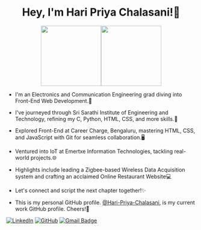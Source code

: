 <h1 align="center">Hey, I'm Hari Priya Chalasani!👋</h1> 

<p align="center"><img src="https://octodex.github.com/images/femalecodertocat.png" height="160px" width="160px"><img src="https://octodex.github.com/images/daftpunktocat-thomas.gif" height="160px" width="160px"> </p>

- I'm an Electronics and Communication Engineering grad diving into Front-End Web Development.🎯

- I've journeyed through Sri Sarathi Institute of Engineering and Technology, refining my C, Python, HTML, CSS, and more skills.🚀

- Explored Front-End at Career Charge, Bengaluru, mastering HTML, CSS, and JavaScript with Git for seamless collaboration.🖥️  

- Ventured into IoT at Emertxe Information Technologies, tackling real-world projects.🌐 

- Highlights include leading a Zigbee-based Wireless Data Acquisition system and crafting an acclaimed Online Restaurant Website💻 

- Let's connect and script the next chapter together!✨

- This is my personal GitHub profile.  [@Hari-Priya-Chalasani](https://github.com/Hari-Priya-Chalasani), is my current work GitHub profile. Cheers!🤝


[![LinkedIn](https://img.shields.io/badge/LinkedIn-Hari%20Priya%20Chalasani-blue?style=flat-square&logo=linkedin)](https://www.linkedin.com/in/hari-priya-chalasani/)
[![GitHub](https://img.shields.io/badge/GitHub-Hari%20Priya%20Chalasani-lightgrey?style=flat-square&logo=github)](https://github.com/Hari-Priya-Chalasani)
[![Gmail Badge](https://img.shields.io/badge/-priyachalasani1@gmail.com-c14438?style=flat-square&logo=Gmail&logoColor=white&link=mailto:priyachalasani1@gmail.com)](mailto:priyachalasani1@gmail.com)
